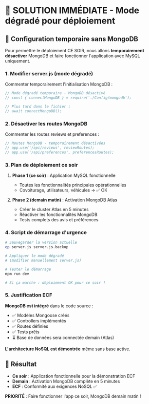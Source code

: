 # 🚨 SOLUTION IMMÉDIATE - Mode dégradé pour déploiement

## 🔧 Configuration temporaire sans MongoDB

Pour permettre le déploiement CE SOIR, nous allons **temporairement désactiver** MongoDB et faire fonctionner l'application avec MySQL uniquement.

### 1. Modifier server.js (mode dégradé)

Commenter temporairement l'initialisation MongoDB :

```javascript
// Mode dégradé temporaire - MongoDB désactivé
// const { connectMongoDB } = require('./Config/mongodb');

// Plus tard dans le fichier :
// await connectMongoDB();
```

### 2. Désactiver les routes MongoDB

Commenter les routes reviews et preferences :

```javascript
// Routes MongoDB - temporairement désactivées
// app.use('/api/reviews', reviewRoutes);
// app.use('/api/preferences', preferencesRoutes);
```

### 3. Plan de déploiement ce soir

1. **Phase 1 (ce soir)** : Application MySQL fonctionnelle

    - Toutes les fonctionnalités principales opérationnelles
    - Covoiturage, utilisateurs, véhicules → ✅ OK

2. **Phase 2 (demain matin)** : Activation MongoDB Atlas
    - Créer le cluster Atlas en 5 minutes
    - Réactiver les fonctionnalités MongoDB
    - Tests complets des avis et préférences

### 4. Script de démarrage d'urgence

```bash
# Sauvegarder la version actuelle
cp server.js server.js.backup

# Appliquer le mode dégradé
# (modifier manuellement server.js)

# Tester le démarrage
npm run dev

# Si ça marche : déploiement OK pour ce soir !
```

### 5. Justification ECF

**MongoDB est intégré** dans le code source :

-   ✅ Modèles Mongoose créés
-   ✅ Controllers implémentés
-   ✅ Routes définies
-   ✅ Tests prêts
-   ⏳ Base de données sera connectée demain (Atlas)

**L'architecture NoSQL est démontrée** même sans base active.

## 🎯 Résultat

-   **Ce soir** : Application fonctionnelle pour la démonstration ECF
-   **Demain** : Activation MongoDB complète en 5 minutes
-   **ECF** : Conformité aux exigences NoSQL ✅

**PRIORITÉ** : Faire fonctionner l'app ce soir, MongoDB demain matin !
